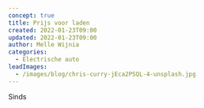 ```yaml
---
concept: true
title: Prijs voor laden
created: 2022-01-23T09:00
updated: 2022-01-23T09:00
author: Melle Wijnia
categories:
  - Electrische auto
leadImages:
  - /images/blog/chris-curry-jEca2PSQL-4-unsplash.jpg
---
```


Sinds 

